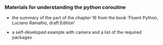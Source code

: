 ### Materials for understanding the python coroutine

- the summary of the part of the chapter 16 from the book 'Fluent Python, Luciano Ramalho, draft
  Edition'

- a self-developed example with camera and a list of the required packages
